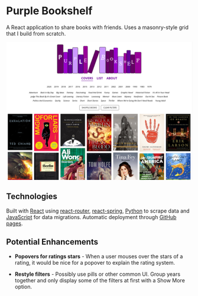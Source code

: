 # Purple Bookshelf

A React application to share books with friends. Uses a masonry-style grid that I build from scratch.

[![Screenshot of The Purple Bookshelf](https://github.com/TylerAuer/bookshelf/blob/master/site-snapshot.png)](https://books.tylerauer.com)

## Technologies

Built with [React](https://reactjs.org/) using [react-router](https://reactrouter.com/web/guides/quick-start), [react-spring](https://www.react-spring.io/), [Python](https://www.python.org/) to scrape data and [JavaScript](https://developer.mozilla.org/en-US/docs/Web/JavaScript) for data migrations. Automatic deployment through [GitHub pages](https://pages.github.com/).

## Potential Enhancements

- **Popovers for ratings stars** - When a user mouses over the stars of a rating, it would be nice for a popover to explain the rating system.

- **Restyle filters** - Possibly use pills or other common UI. Group years together and only display some of the filters at first with a Show More option.